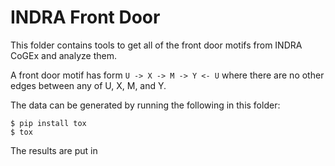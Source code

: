 # INDRA Front Door

This folder contains tools to get all of the front door motifs from INDRA CoGEx
and analyze them.

A front door motif has form `U -> X -> M -> Y <- U` where there are no other
edges between any of U, X, M, and Y.

The data can be generated by running the following in this folder:

```shell
$ pip install tox
$ tox
```

The results are put in 